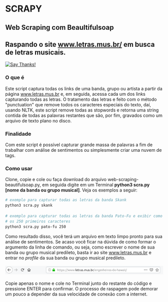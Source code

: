 # SCRAPY
## Web Scraping com Beaultifulsoap
Raspando o site www.letras.mus.br/ em busca de letras musicais.
-----
[![Say Thanks!](https://img.shields.io/badge/Say%20Thanks-!-1EAEDB.svg)](https://saythanks.io/to/datalivre)
### O que é
Este script captura todas os links de uma banda, grupo ou artista a partir da página www.letras.mus.br e, em seguida, acessa cada um dos links capturando todas as letras. O tratamento das letras e feito com o método "punctuation" que remove todos os caracteres especiais do texto, daí, usando NLTK, este script remove todas as stopwords e retorna uma string contida de todas as palavras restantes que são, por fim, gravados como um arquivo de texto plano no disco.
### Finalidade
Com este script é possível capturar grande massa de palavras a fim de trabalhar com análise de sentimentos ou simplesmente criar uma nuvem de tags.
### Como usar
Clone, copie e cole ou faça download do arquivo web-scraping-beautifulsoap.py, em seguida digite em um Terminal **python3 scra.py [nome da banda ou grupo musical]**. Veja os exemplos a seguir:

```bash
# exemplo para capturar todas as letras da banda Skank
python3 scra.py skank

# exemplo para capturar todas as letras da banda Pato-Fu e exibir como preview 
# os 250 primeiros caracteres
python3 scra.py pato-fu 250
```
Como resultado disso, você terá um arquivo em texto limpo pronto para sua análise de sentimentos.
Se acaso você ficar na dúvida de como formar o argumento da linha de comando, ou seja, como escrever o nome de sua banda ou grupo musical predileto, basta ir ao site www.letras.mus.br e entrar no *profile* da sua banda ou grupo musical predileto.
<br/><br/><img src='url.png' width=700><br/><br/>
Copie apenas o nome e cole no Terminal junto do restante do código e pressione ENTER para confirmar. O processo de raspagem pode demorar um pouco a depender da sua velocidade de conexão com a internet. 


